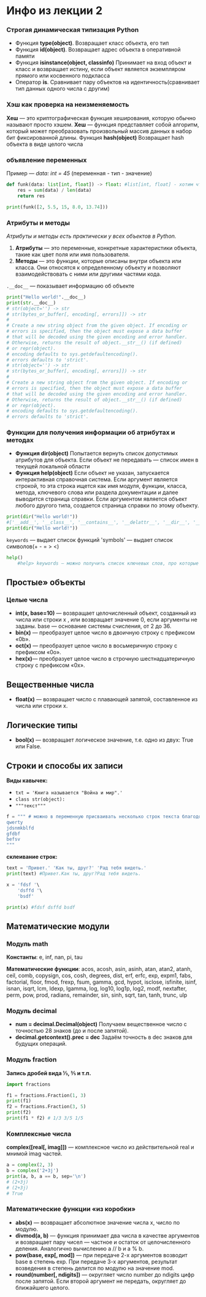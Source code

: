 # Инфо из лекции 2
### Строгая динамическая типизация Python
* Функция **type(object)**. Возвращает класс объекта, его тип
* Функция **id(object)**. Возвращает адрес объекта в оперативной памяти
* Функция **isinstance(object, classinfo)**
Принимает на вход объект и класс и возвращает истину, если объект
является экземпляром прямого или косвенного подкласса
* Оператор **is**. Сравнивает пару объектов на идентичность(сравнивает тип данных одного числа с другим)

### Хэш как проверка на неизменяемость
**Хеш** — это криптографическая функция хеширования,
которую обычно называют просто хэшем.
**Хеш** — функция представляет собой алгоритм,
который может преобразовать произвольный
массив данных в набор бит фиксированной длины.
Функция **hash(object)**
Возвращает hash объекта в виде целого числа

### объявление переменных
Пример — *data: int = 45* (переменная - тип - значение)
```Python
def funk(data: list[int, float]) -> float: #list[int, float] - хотим чтобы пользователь передовал int or float, другие типы данных передовать нельзя.   -> float - какой тип хотим вернуть 
    res = sum(data) / len(data)
    return res

print(funk([2, 5.5, 15, 8.0, 13.74]))
```
### Атрибуты и методы
*Атрибуты и методы есть практически у всех объектов в Python.*
1. **Атрибуты** — это переменные, конкретные характеристики объекта, такие как цвет поля или имя пользователя.
2. **Методы** — это функции, которые описаны внутри объекта или класса. Они относятся к определенному объекту и позволяют взаимодействовать с ними или другими частями кода.

`.__doc__` — показывает информацию об объекте 
```Python
print("Hello world!".__doc__) 
print(str.__doc__)
# str(object='') -> str
# str(bytes_or_buffer[, encoding[, errors]]) -> str
# 
# Create a new string object from the given object. If encoding or
# errors is specified, then the object must expose a data buffer
# that will be decoded using the given encoding and error handler.
# Otherwise, returns the result of object.__str__() (if defined)
# or repr(object).
# encoding defaults to sys.getdefaultencoding().
# errors defaults to 'strict'.
# str(object='') -> str
# str(bytes_or_buffer[, encoding[, errors]]) -> str
# 
# Create a new string object from the given object. If encoding or
# errors is specified, then the object must expose a data buffer
# that will be decoded using the given encoding and error handler.
# Otherwise, returns the result of object.__str__() (if defined)
# or repr(object).
# encoding defaults to sys.getdefaultencoding().
# errors defaults to 'strict'.
```

### Функции для получения информации об атрибутах и методах

* **Функция dir(object)**
Попытается вернуть список допустимых атрибутов для объекта.
Если объект не передавать — список имен в текущей локальной области
*  **Функция help(object)**
Если объект не указан, запускается интерактивная справочная система.
Если аргумент является строкой, то эта строка ищется как имя модуля,
функции, класса, метода, ключевого слова или раздела документации
и далее выводится страница справки. Если аргументом является объект
любого другого типа, создается страница справки по этому объекту.

```Python
print(dir("Hello world!")) 
#['__add__', '__class__', '__contains__', '__delattr__', '__dir__', '__doc__'     ...
print(dir("Hello world!"))
```

`keywords` — выдает список функций 
'symbols' — выдает список символов(+ - = > <)
```Python
help()
    #help> keywords — можно получить список ключевых слов, про которые можно узнать информацию если ввести их в help>
```

## Простые» объекты
### Целые числа
* **int(x, base=10)** — возвращает целочисленный
объект, созданный из числа или строки x ,
или возвращает значение 0, если аргументы
не заданы. base — основание системы счисления,
от 2 до 36.
*  **bin(x)** — преобразует целое число в двоичную
строку с префиксом «0b».
* **oct(x)** — преобразует целое число в
восьмеричную строку с префиксом «0o».
* **hex(x)**— преобразует целое число в строчную
шестнадцатеричную строку с префиксом «0x».

## Вещественные числа

* **float(x)** — возвращает число с плавающей
запятой, составленное из числа или строки x.

## Логические типы

* **bool(x)** — возвращает логическое значение,
т.е. одно из двух: True или False. 

## Строки и способы их записи

**Виды кавычек:**
* `txt = 'Книга называется "Война и мир".'`
* `class str(object):`
* `"""текст"""`

```Python
f = """ # можно в переменную присваивать несколько строк текста благодоря тройным кавычкам
qwerty
jdsnmkblfd
gfdbf
befsv
"""
```

**склеивание строк:** 
```Python
text = 'Привет.' 'Как ты, друг?' 'Рад тебя видеть.'
print(text) #Привет.Как ты, друг?Рад тебя видеть.

x = 'fdsf '\
    'dsffd '\
    'bsdf'

print(x) #fdsf dsffd bsdf


```

## Математические модули 
### Модуль math
**Константы**: e, inf, nan, pi, tau

**Математические функции**: acos, acosh, asin, asinh,
atan, atan2, atanh, ceil, comb, copysign, cos, cosh,
degrees, dist, erf, erfc, exp, expm1, fabs, factorial, floor,
fmod, frexp, fsum, gamma, gcd, hypot, isclose, isfinite,
isinf, isnan, isqrt, lcm, ldexp, lgamma, log, log10, log1p,
log2, modf, nextafter, perm, pow, prod, radians,
remainder, sin, sinh, sqrt, tan, tanh, trunc, ulp

### Модуль decimal 
* **num = decimal.Decimal(object)** Получаем вещественное число с точностью 28 знаков (до и после запятой).
* **decimal.getcontext().prec = dec** Задаём точность в dec знаков для будущих операций.

### Модуль fraction
**Запись дробей вида ⅓, ⅗ и т.п.**
```Python
import fractions

f1 = fractions.Fraction(1, 3)
print(f1)
f2 = fractions.Fraction(3, 5)
print(f2)
print(f1 * f2) # 1/3 3/5 1/5
```

### Комплексные числа
**complex([real[, imag]])** — комплексное число
из действительной real и мнимой imag частей.

```Python
a = complex(2, 3)
b = complex('2+3j')
print(a, b, a == b, sep='\n')
# (2+3j)
# (2+3j)
# True
```
### Математические функции «из коробки»
* **abs(x)** — возвращает абсолютное значение числа x,
число по модулю.
* **divmod(a, b)** — функция принимает два числа
в качестве аргументов и возвращает пару чисел —
частное и остаток от целочисленного деления.
Аналогично вычислению a // b и a % b.
* **pow(base, exp[, mod])** — при передаче 2-х аргументов
возводит base в степень exp. При передаче 3-х
аргументов, результат возведения в степень делится
по модулю на значение mod. 
* **round(number[, ndigits])** — округляет число
number до ndigits цифр после запятой. Если второй
аргумент не передать, округляет до ближайшего целого.




